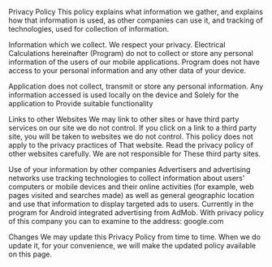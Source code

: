Privacy Policy
This policy explains what information we gather, and explains how that information is used, as other companies can use it, and tracking of technologies, used for collection of information.

Information which we collect.
We respect your privacy.
Electrical Calculations hereinafter (Program) do not to collect or store any personal information of the users of our mobile applications. Program does not have access to your personal information and any other data of your device.

Application does not collect, transmit or store any personal information. Any information accessed is used locally on the device and Solely for the application to Provide suitable functionality

Links to other Websites
We may link to other sites or have third party services on our site we do not control. If you click on a link to a third party site, you will be taken to websites we do not control. This policy does not apply to the privacy practices of That website. Read the privacy policy of other websites carefully. We are not responsible for These third party sites.

Use of your information by other companies
Advertisers and advertising networks use tracking technologies to collect information about users' computers or mobile devices and their online activities (for example, web pages visited and searches made) as well as general geographic location and use that information to display targeted ads to users. Currently in the program for Android integrated advertising from AdMob. With privacy policy of this company you can to examine to the address: google.com

Changes
We may update this Privacy Policy from time to time. When we do update it, for your convenience, we will make the updated policy available on this page.
